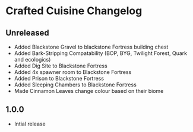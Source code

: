 # Crafted Cuisine Changelog

## Unreleased
- Added Blackstone Gravel to blackstone Fortress building chest
- Added Bark-Stripping Compatability (BOP, BYG, Twilight Forest, Quark and ecologics)
- Added Dig Site to Blackstone Fortress
- Added 4x spawner room to Blackstone Fortress
- Added Prison to Blackstone Fortress
- Added Sleeping Chambers to Blackstone Fortress
- Made Cinnamon Leaves change colour based on their biome

## 1.0.0
- Intial release
